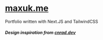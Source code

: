 # [maxuk.me](https://maxuk.me)

Portfolio written with Next.JS and TailwindCSS

##### Design inspiration from [cnrad.dev](https://cnrad.dev)
